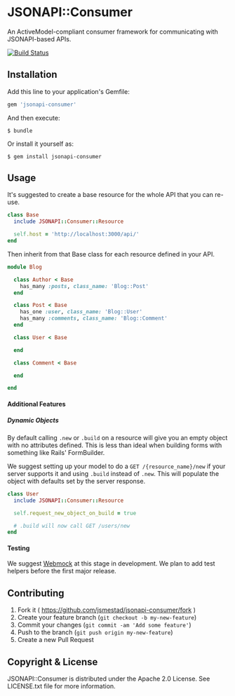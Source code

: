 # JSONAPI::Consumer

An ActiveModel-compliant consumer framework for communicating with JSONAPI-based APIs.

[![Build Status](https://travis-ci.org/jsmestad/jsonapi-consumer.svg?branch=master)](https://travis-ci.org/jsmestad/jsonapi-consumer)

## Installation

Add this line to your application's Gemfile:

```ruby
gem 'jsonapi-consumer'
```

And then execute:

    $ bundle

Or install it yourself as:

    $ gem install jsonapi-consumer

## Usage

It's suggested to create a base resource for the whole API that you can re-use.

```ruby
class Base
  include JSONAPI::Consumer::Resource

  self.host = 'http://localhost:3000/api/'
end
```

Then inherit from that Base class for each resource defined in your API.

```ruby
module Blog

  class Author < Base
    has_many :posts, class_name: 'Blog::Post'
  end

  class Post < Base
    has_one :user, class_name: 'Blog::User'
    has_many :comments, class_name: 'Blog::Comment'
  end

  class User < Base

  end

  class Comment < Base

  end

end
```

#### Additional Features

##### Dynamic Objects

By default calling `.new` or `.build` on a resource will give you an empty
object with no attributes defined. This is less than ideal when building forms
with something like Rails' FormBuilder.

We suggest setting up your model to do a `GET /{resource_name}/new` if your
server supports it and using `.build` instead of `.new`. This will populate the
object with defaults set by the server response.

```ruby
class User
  include JSONAPI::Consumer::Resource

  self.request_new_object_on_build = true

  # .build will now call GET /users/new
end
```

#### Testing

We suggest [Webmock](https://github.com/bblimke/webmock) at this stage in
development. We plan to add test helpers before the first major release.

## Contributing

1. Fork it ( https://github.com/jsmestad/jsonapi-consumer/fork )
2. Create your feature branch (`git checkout -b my-new-feature`)
3. Commit your changes (`git commit -am 'Add some feature'`)
4. Push to the branch (`git push origin my-new-feature`)
5. Create a new Pull Request

## Copyright & License

JSONAPI::Consumer is distributed under the Apache 2.0 License. See LICENSE.txt file for more information.
